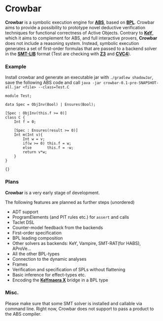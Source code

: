 # Crowbar 

**Crowbar** is a symbolic execution engine for [**ABS**](https://abs-models.org), based on [**BPL**](https://doi.org/10.1007/978-3-030-29026-9_22).
Crowbar aims to provide a possibility to prototype novel deductive verification techniques for 
functional correctness of Active Objects. Contrary to [**KeY**](https://www.key-project.org/), which it aims to complement for ABS, and full interactive provers, **Crowbar** does not include a reasoning system.
Instead, symbolic execution generates a set of first-order formulas that are passed to a backend solver in the [**SMT-LIB**](http://smtlib.cs.uiowa.edu) format
(Test are checking with [**Z3**](https://github.com/Z3Prover/z3) and [**CVC4**](https://cvc4.github.io/)).


### Example

Install crowbar and generate an executable jar with `./gradlew shadowJar`, save the following ABS code and call `java -jar crowbar-0.1-pre-SNAPSHOT-all.jar <file> --class=Test.C`
```
module Test;

data Spec = ObjInv(Bool) | Ensures(Bool);

[Spec : ObjInv(this.f >= 0)]
class C {
    Int f = 0;

    [Spec : Ensures(result >= 0)]
    Int m(Int v){
        Int w = v;
        if(w >= 0) this.f = w;
        else       this.f = -w;
        return v*w;
    }
}

{}
```

### Plans
**Crowbar** is a very early stage of development.

The following features are planned as further steps (unordered)
* ADT support
* ProgramElements (and PIT rules etc.) for `assert` and calls
* Taclet DSL
* Counter-model feedback from the backends
* First-order specification
* BPL leading composition
* Other solvers as backends: KeY, Vampire, SMT-RAT(for HABS), AProVe...
* All the other BPL-types
* Connection to the dynamic analyses
* Frames
* Verification and specification of SPLs without flattening
* Basic inference for effect-types etc.
* Encoding the [**KeYmaera X**](https://github.com/LS-Lab/KeYmaeraX-release) bridge in a BPL type

### Misc.
Please make sure that some SMT solver is installed and callable via command line. 
Right now, Crowbar does not support to pass a product to the ABS compiler.
